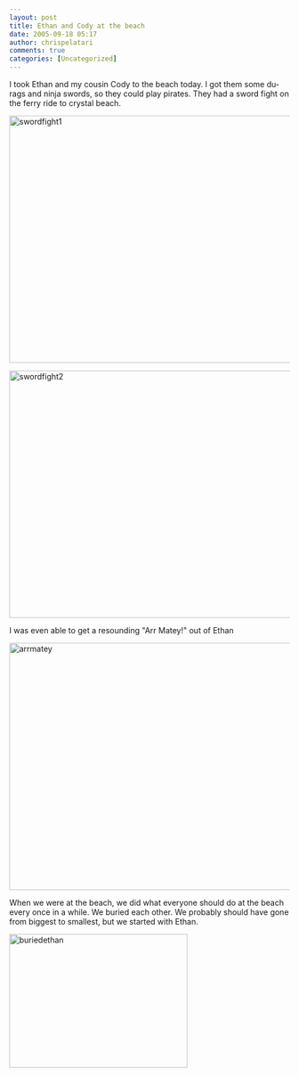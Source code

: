 ```yaml
---
layout: post
title: Ethan and Cody at the beach
date: 2005-09-18 05:17
author: chrispelatari
comments: true
categories: [Uncategorized]
---
```

I took Ethan and my cousin Cody to the beach today. I got them some du-rags
and ninja swords, so they could play pirates. They had a sword fight on the
ferry ride to crystal beach.

<a href="http://chrispelatari.files.wordpress.com/2005/09/swordfight1.jpg"><img class="alignnone size-full wp-image-1181" alt="swordfight1" src="http://chrispelatari.files.wordpress.com/2005/09/swordfight1.jpg" width="593" height="444" /></a>

<a href="http://chrispelatari.files.wordpress.com/2005/09/swordfight2.jpg"><img class="alignnone size-full wp-image-1183" alt="swordfight2" src="http://chrispelatari.files.wordpress.com/2005/09/swordfight2.jpg" width="593" height="444" /></a>

I was even able to get a resounding "Arr Matey!" out of Ethan

<a href="http://chrispelatari.files.wordpress.com/2005/09/arrmatey.jpg"><img class="alignnone size-full wp-image-1184" alt="arrmatey" src="http://chrispelatari.files.wordpress.com/2005/09/arrmatey.jpg" width="593" height="444" /></a>

When we were at the beach, we did what everyone should do at the beach every
once in a while. We buried each other. We probably should have gone from biggest
to smallest, but we started with Ethan.

<a href="http://chrispelatari.files.wordpress.com/2005/09/buriedethan.jpg"><img class="alignnone size-full wp-image-1185" alt="buriedethan" src="http://chrispelatari.files.wordpress.com/2005/09/buriedethan.jpg" width="320" height="240" /></a>

